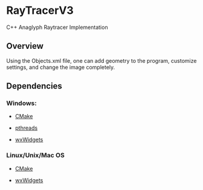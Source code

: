 # RayTracerV3
C++ Anaglyph Raytracer Implementation

## Overview
Using the Objects.xml file, one can add geometry to the program, customize settings, and change the image completely.

## Dependencies
### Windows:

* [CMake](https://cmake.org)
  
* [pthreads](https://www.sourceware.org/pthreads-win32/)
  
* [wxWidgets](http://www.wxwidgets.org)
  
### Linux/Unix/Mac OS

* [CMake](https://cmake.org)
  
* [wxWidgets](http://www.wxwidgets.org)
